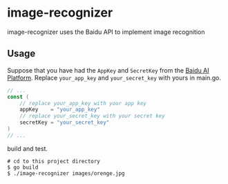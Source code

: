 # image-recognizer
image-recognizer uses the Baidu API to implement image recognition

## Usage
Suppose that you have had the `AppKey` and `SecretKey` from the [Baidu AI Platform](https://ai.baidu.com). Replace `your_app_key` and `your_secret_key` with yours in main.go.
```go
// ...
const (
	// replace your_app_key with your app key
	appKey    = "your_app_key"
	// replace your_secret_key with your secret key
	secretKey = "your_secret_key"
)
// ...
```

build and test.
```shell
# cd to this project directory
$ go build
$ ./image-recognizer images/orenge.jpg
```
